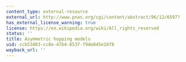 ```yaml
---
content_type: external-resource
external_url: http://www.pnas.org/cgi/content/abstract/96/12/6597?
has_external_license_warning: true
license: https://en.wikipedia.org/wiki/All_rights_reserved
status: ''
title: Asymmetric hopping models
uid: ccb53483-cc8e-47b4-8537-f9de845e16f8
wayback_url: ''
---
```

